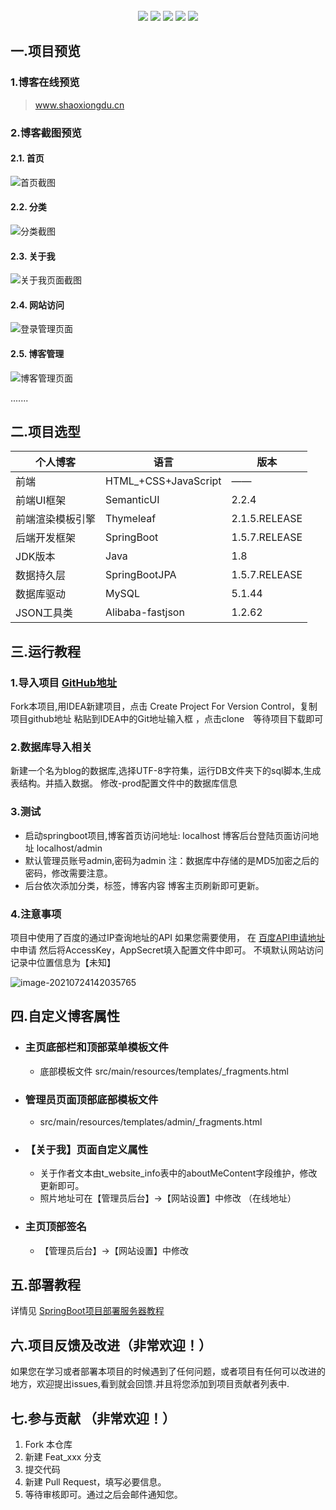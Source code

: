 

<br>
<div align="center">
    <img src="https://img.shields.io/badge/后端框架-SpringBoot-blue">
    <img src="https://img.shields.io/badge/数据源-SpringBootJPA-green">
    <img src="https://img.shields.io/badge/数据库-MySQL-orange">
    <img src="https://img.shields.io/badge/前端UI-SemanticUI-red">
  <img src="https://visitor-badge.glitch.me/badge?page_id=shaoxiongdu.JVMStudy" >

</div>

## 一.项目预览

### 1.博客在线预览

> <a href="http://www.shaoxiongdu.cn" target ="_blank" >www.shaoxiongdu.cn </a>

### 2.博客截图预览

#### 2.1. 首页
![首页截图](https://gitee.com/ShaoxiongDu/imageBed/raw/master/image-20210430180342704.png)

#### 2.2. 分类
![分类截图](https://gitee.com/ShaoxiongDu/imageBed/raw/master/image-20210517213428053.png)

#### 2.3. 关于我
![关于我页面截图](https://gitee.com/ShaoxiongDu/imageBed/raw/master/image-20210517213452098.png)

#### 2.4. 网站访问
![登录管理页面](https://gitee.com/ShaoxiongDu/imageBed/raw/master/image-20210604135418865.png)

#### 2.5. 博客管理
![博客管理页面](https://gitee.com/ShaoxiongDu/imageBed/raw/master/image-20210604135440292.png)

 .......

## 二.项目选型

| 个人博客         | 语言                 | 版本          |
| ---------------- | -------------------- | ------------- |
| 前端             | HTML_+CSS+JavaScript | ——            |
| 前端UI框架       | SemanticUI           | 2.2.4         |
| 前端渲染模板引擎 | Thymeleaf            | 2.1.5.RELEASE |
| 后端开发框架     | SpringBoot           | 1.5.7.RELEASE |
| JDK版本          | Java                 | 1.8           |
| 数据持久层       | SpringBootJPA        | 1.5.7.RELEASE |
| 数据库驱动       | MySQL                | 5.1.44        |
| JSON工具类       | Alibaba-fastjson     | 1.2.62        |

## 三.运行教程

### 1.导入项目 [GitHub地址](https://github.com/shaoxiongdu/blog) 

   Fork本项目,用IDEA新建项目，点击 Create Project For Version Control，复制项目github地址 粘贴到IDEA中的Git地址输入框 ，点击clone　等待项目下载即可

### 2.数据库导入相关

   新建一个名为blog的数据库,选择UTF-8字符集，运行DB文件夹下的sql脚本,生成表结构。并插入数据。 修改-prod配置文件中的数据库信息

### 3.测试

   - 启动springboot项目,博客首页访问地址: localhost  博客后台登陆页面访问地址 localhost/admin 
   - 默认管理员账号admin,密码为admin    注：数据库中存储的是MD5加密之后的密码，修改需要注意。
   - 后台依次添加分类，标签，博客内容  博客主页刷新即可更新。

### 4.注意事项

  项目中使用了百度的通过IP查询地址的API  如果您需要使用， 在 [百度API申请地址](https://apis.baidu.com/store/detail/31e507c6-caa1-4b25-8786-3af1543a79b9)
中申请
  然后将AccessKey，AppSecret填入配置文件中即可。 不填默认网站访问记录中位置信息为【未知】

![image-20210724142035765](https://gitee.com/ShaoxiongDu/imageBed/raw/master//images/image-20210724142035765.png)

## 四.自定义博客属性

  - ### 主页底部栏和顶部菜单模板文件

      - 底部模板文件 src/main/resources/templates/_fragments.html

  - ### 管理员页面顶部底部模板文件

      - src/main/resources/templates/admin/_fragments.html

  - ### 【关于我】页面自定义属性

    - 关于作者文本由t_website_info表中的aboutMeContent字段维护，修改更新即可。
    - 照片地址可在【管理员后台】->【网站设置】中修改 （在线地址）
    
  - ### 主页顶部签名

    - 【管理员后台】->【网站设置】中修改

## 五.部署教程

详情见 [SpringBoot项目部署服务器教程](https://zhuanlan.zhihu.com/p/97787791)


## 六.项目反馈及改进（非常欢迎！）

 如果您在学习或者部署本项目的时候遇到了任何问题，或者项目有任何可以改进的地方，欢迎提出issues,看到就会回馈.并且将您添加到项目贡献者列表中.

## 七.参与贡献 （非常欢迎！）

1. Fork 本仓库
2. 新建 Feat_xxx 分支
3. 提交代码
4. 新建 Pull Request，填写必要信息。
5. 等待审核即可。通过之后会邮件通知您。
